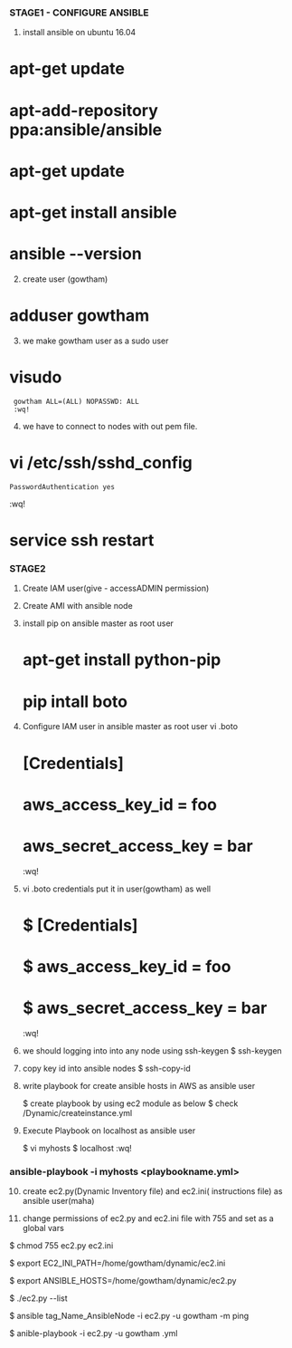 ### STAGE1 - CONFIGURE ANSIBLE ###
1) install ansible on ubuntu 16.04 
  # apt-get update
  # apt-add-repository ppa:ansible/ansible
  # apt-get update
  # apt-get install ansible
  # ansible --version

2) create user (gowtham)
  # adduser gowtham

3) we make gowtham user as a sudo user
  #  visudo
     gowtham ALL=(ALL) NOPASSWD: ALL
     :wq!

4) we have to connect to nodes  with out pem file.
  # vi /etc/ssh/sshd_config
    PasswordAuthentication yes
   :wq!
  # service ssh restart

### STAGE2 ###
1) Create IAM user(give - accessADMIN permission) 
2) Create AMI with ansible node
3) install pip on ansible master as root user

   #  apt-get install python-pip
   #  pip intall boto

4) Configure IAM user in ansible master as root user
vi .boto
   #  [Credentials]
   #  aws_access_key_id = foo
   #  aws_secret_access_key = bar
   :wq!

5) vi .boto credentials put it in user(gowtham) as well
   # $  [Credentials]
   # $  aws_access_key_id = foo
   # $  aws_secret_access_key = bar
   :wq!

6) we should logging into into any node using ssh-keygen
   $ ssh-keygen

7) copy key id into ansible nodes
   $ ssh-copy-id <private ip of node>
 
8) write playbook for create ansible hosts in AWS as ansible user
   
     $ create playbook by using ec2 module as below
     $ check /Dynamic/createinstance.yml
     
9) Execute Playbook on localhost as ansible user

     $ vi myhosts
     $ localhost
 :wq!

 ### ansible-playbook -i myhosts <playbookname.yml>

10) create ec2.py(Dynamic Inventory file) and ec2.ini( instructions file) as ansible user(maha)

11) change permissions of ec2.py and ec2.ini file with 755 and set as a global vars
   
  $ chmod 755 ec2.py ec2.ini
  
  $ export EC2_INI_PATH=/home/gowtham/dynamic/ec2.ini

  $ export ANSIBLE_HOSTS=/home/gowtham/dynamic/ec2.py

  $ ./ec2.py --list

  $ ansible tag_Name_AnsibleNode -i ec2.py -u gowtham -m ping

  $ anible-playbook -i ec2.py -u gowtham  <playbookname>.yml



